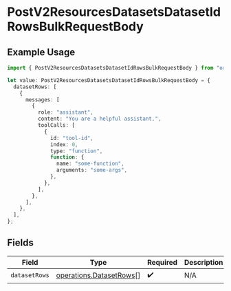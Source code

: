 # PostV2ResourcesDatasetsDatasetIdRowsBulkRequestBody

## Example Usage

```typescript
import { PostV2ResourcesDatasetsDatasetIdRowsBulkRequestBody } from "orq-node-client/models/operations";

let value: PostV2ResourcesDatasetsDatasetIdRowsBulkRequestBody = {
  datasetRows: [
    {
      messages: [
        {
          role: "assistant",
          content: "You are a helpful assistant.",
          toolCalls: [
            {
              id: "tool-id",
              index: 0,
              type: "function",
              function: {
                name: "some-function",
                arguments: "some-args",
              },
            },
          ],
        },
      ],
    },
  ],
};
```

## Fields

| Field                                                              | Type                                                               | Required                                                           | Description                                                        |
| ------------------------------------------------------------------ | ------------------------------------------------------------------ | ------------------------------------------------------------------ | ------------------------------------------------------------------ |
| `datasetRows`                                                      | [operations.DatasetRows](../../models/operations/datasetrows.md)[] | :heavy_check_mark:                                                 | N/A                                                                |
